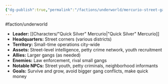 ```yaml
---
{"dg-publish":true,"permalink":"/factions/underworld/mercurio-street-gang/"}
---
```


#faction/underworld  
- **Leader:** [[Characters/"Quick Silver" Mercurio\|"Quick Silver" Mercurio]]
- **Headquarters:** Street corners (various districts)
- **Territory:** Small-time operations city-wide
- **Assets:** Street-level intelligence, petty crime network, youth recruitment
- **Allies:** Larger gangs (as needed)
- **Enemies:** Law enforcement, rival small gangs
- **Notable NPCs:** Street youth, petty criminals, neighborhood informants
- **Goals:** Survive and grow, avoid bigger gang conflicts, make quick money